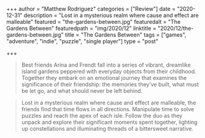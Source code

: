 +++
author = "Matthew Rodriguez"
categories = ["Review"]
date = "2020-12-31"
description = "Lost in a mysterious realm where cause and effect are malleable"
featured = "the-gardens-between.jpg"
featuredalt = "The Gardens Between"
featuredpath = "img/2020/12"
linktitle = "2020/12/the-gardens-between.jpg"
title = "The Gardens Between"
tags = ["games", "adventure", "indie", "puzzle", "single player"]
type = "post"

+++

> Best friends Arina and Frendt fall into a series of vibrant, dreamlike island gardens peppered with everyday objects from their childhood. Together they embark on an emotional journey that examines the significance of their friendship: the memories they’ve built, what must be let go, and what should never be left behind.

> Lost in a mysterious realm where cause and effect are malleable, the friends find that time flows in all directions. Manipulate time to solve puzzles and reach the apex of each isle. Follow the duo as they unpack and explore their significant moments spent together, lighting up constellations and illuminating threads of a bittersweet narrative.